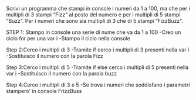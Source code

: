 Scrivi un programma che stampi in console i numeri da 1 a 100, ma che per i multipli di 3 stampi “Fizz” al posto del numero e per i multipli di 5 stampi “Buzz”. Per i numeri che sono sia multipli di 3 che di 5 stampi “FizzBuzz”.

STEP 1: Stampo in console una serie di nume che va da 1 a 100
   -Creo un ciclo for per una var i
    -Stampo il ciclo nella console

Step 2:Cerco i multipli di 3
    -Tramite if cerco i multipli di 3 presenti nella var i
      -Sostituisco il numero con la parola Fizz


Step 3:Cerco i multipli di 5
    -Tramite if else cerco i multipli di 5 presenti nella var i
      -Sostituisco il numero con la parola buzz


Step 4:Cerco i multipli di 3 e 5
   -Se trova i numeri che soddisfano i parametri stampero' in console FrizzBuss
